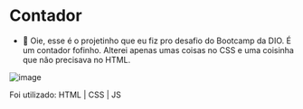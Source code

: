 # Contador



- 🥰 Oie, esse é o projetinho que eu fiz pro desafio do Bootcamp da DIO. É um contador fofinho. Alterei apenas umas coisas no CSS e uma coisinha que não precisava no HTML.

![image](https://media.discordapp.net/attachments/991789088090902569/992873404011130960/unknown.png?width=1002&height=480)



Foi utilizado: HTML | CSS | JS
